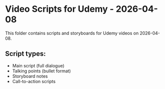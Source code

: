 # Video Scripts for Udemy - 2026-04-08

This folder contains scripts and storyboards for Udemy videos on 2026-04-08.

## Script types:
- Main script (full dialogue)
- Talking points (bullet format)
- Storyboard notes
- Call-to-action scripts

